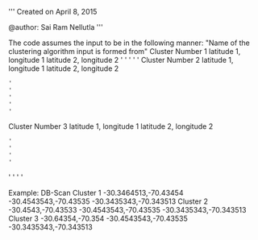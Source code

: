 '''
Created on April 8, 2015

@author: Sai Ram Nellutla
'''

The code assumes the input to be in the following manner:
"Name of the clustering algorithm input is formed from"
Cluster Number 1
latitude 1, longitude 1
latitude 2, longitude 2
	'
	'
	'
	'
	'
Cluster Number 2
latitude 1, longitude 1
latitude 2, longitude 2

	'
	'
	'
	'
	'
Cluster Number 3
latitude 1, longitude 1
latitude 2, longitude 2

	'
	'
	'
	'
	
'
'
'
'



Example:
DB-Scan
Cluster 1
-30.3464513,-70.43454
-30.4543543,-70.43535
-30.3435343,-70.343513
Cluster 2
-30.4543,-70.43533
-30.4543543,-70.43535
-30.3435343,-70.343513	
Cluster 3
-30.64354,-70.354
-30.4543543,-70.43535
-30.3435343,-70.343513
